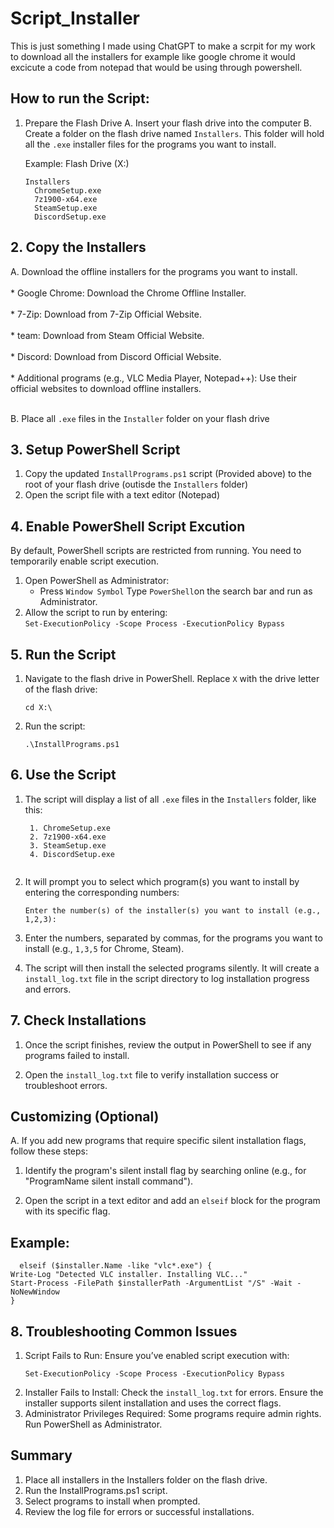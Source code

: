 # Script_Installer
This is just something I made using ChatGPT to make a scrpit for my work to download all the installers for example like google chrome it would excicute a code from notepad that would be using through powershell.




## How to run the Script: 

1. Prepare the Flash Drive
   A. Insert your flash drive into the computer
   B. Create a folder on the flash drive named `Installers`. This folder will hold all the `.exe` installer          files for the programs you want to install.

   Example:
   Flash Drive (X:)
   ```
   Installers
     ChromeSetup.exe
     7z1900-x64.exe
     SteamSetup.exe
     DiscordSetup.exe
   ```

## 2. Copy the Installers
   A. Download the offline installers for the programs you want to install.
     <br>
     <br>
     * Google Chrome: Download the Chrome Offline Installer.
     <br>
     <br>
     *  7-Zip: Download from 7-Zip Official Website.
     <br>
     <br>
     *  team: Download from Steam Official Website. 
     <br>
     <br>
     * Discord: Download from Discord Official Website.
     <br>
     <br>
     * Additional programs (e.g., VLC Media Player, Notepad++): Use their official websites to download             offline installers.
     <br>
     <br>

   B. Place all `.exe` files in the `Installer` folder on your flash drive


## 3. Setup PowerShell Script
  1. Copy the updated `InstallPrograms.ps1` script (Provided above) to the root of your flash drive
     (outisde the `Installers` folder)
  2. Open the script file with a text editor (Notepad)
     

## 4. Enable PowerShell Script Excution
By default, PowerShell scripts are restricted from running. You need to temporarily enable script execution.

  1. Open PowerShell as Administrator:
       * Press `Window Symbol` Type `PowerShell`on the search bar and run as Administrator.
  2. Allow the script to run by entering:
     <br>
     `Set-ExecutionPolicy -Scope Process -ExecutionPolicy Bypass`
      <br>

## 5. Run the Script
  1. Navigate to the flash drive in PowerShell. Replace `X` with the drive letter of the flash drive:
     ```
     cd X:\
     ```
  2. Run the script:
     ```
     .\InstallPrograms.ps1
     ```

## 6. Use the Script
  1. The script will display a list of all `.exe` files in the `Installers` folder, like this:
     ```
      1. ChromeSetup.exe
      2. 7z1900-x64.exe
      3. SteamSetup.exe
      4. DiscordSetup.exe
    
  2. It will prompt you to select which program(s) you want to install by entering the corresponding numbers:
     ```
     Enter the number(s) of the installer(s) you want to install (e.g., 1,2,3):

  3. Enter the numbers, separated by commas, for the programs you want to install (e.g., `1,3,5` for Chrome, 
  Steam).

     
  4. The script will then install the selected programs silently. It will create a `install_log.txt` file in the script       directory to log installation progress and errors.



## 7. Check Installations
  1. Once the script finishes, review the output in PowerShell to see if any programs failed to install.

  2. Open the `install_log.txt` file to verify installation success or troubleshoot errors.


## Customizing (Optional)
  A. If you add new programs that require specific silent installation flags, follow these steps:
  
   1. Identify the program's silent install flag by searching online (e.g., for "ProgramName silent install command").
    
   2. Open the script in a text editor and add an `elseif` block for the program with its specific flag.

  ## Example:
      elseif ($installer.Name -like "vlc*.exe") {
    Write-Log "Detected VLC installer. Installing VLC..."
    Start-Process -FilePath $installerPath -ArgumentList "/S" -Wait -NoNewWindow
    }

      
## 8. Troubleshooting Common Issues
  1. Script Fails to Run: Ensure you’ve enabled script execution with:
     ```
     Set-ExecutionPolicy -Scope Process -ExecutionPolicy Bypass
  2. Installer Fails to Install:
       Check the `install_log.txt` for errors. Ensure the installer supports silent installation and uses          the correct flags.
  3. Administrator Privileges Required:
     Some programs require admin rights. Run PowerShell as Administrator.

 ## Summary 
  
   1. Place all installers in the Installers folder on the flash drive.
   2. Run the InstallPrograms.ps1 script.
   3. Select programs to install when prompted.
   4. Review the log file for errors or successful installations.


















       
